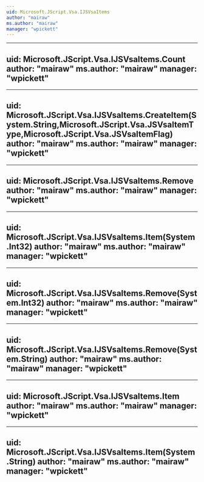 ```yaml
---
uid: Microsoft.JScript.Vsa.IJSVsaItems
author: "mairaw"
ms.author: "mairaw"
manager: "wpickett"
---
```


---
uid: Microsoft.JScript.Vsa.IJSVsaItems.Count
author: "mairaw"
ms.author: "mairaw"
manager: "wpickett"
---

---
uid: Microsoft.JScript.Vsa.IJSVsaItems.CreateItem(System.String,Microsoft.JScript.Vsa.JSVsaItemType,Microsoft.JScript.Vsa.JSVsaItemFlag)
author: "mairaw"
ms.author: "mairaw"
manager: "wpickett"
---

---
uid: Microsoft.JScript.Vsa.IJSVsaItems.Remove
author: "mairaw"
ms.author: "mairaw"
manager: "wpickett"
---

---
uid: Microsoft.JScript.Vsa.IJSVsaItems.Item(System.Int32)
author: "mairaw"
ms.author: "mairaw"
manager: "wpickett"
---

---
uid: Microsoft.JScript.Vsa.IJSVsaItems.Remove(System.Int32)
author: "mairaw"
ms.author: "mairaw"
manager: "wpickett"
---

---
uid: Microsoft.JScript.Vsa.IJSVsaItems.Remove(System.String)
author: "mairaw"
ms.author: "mairaw"
manager: "wpickett"
---

---
uid: Microsoft.JScript.Vsa.IJSVsaItems.Item
author: "mairaw"
ms.author: "mairaw"
manager: "wpickett"
---

---
uid: Microsoft.JScript.Vsa.IJSVsaItems.Item(System.String)
author: "mairaw"
ms.author: "mairaw"
manager: "wpickett"
---
